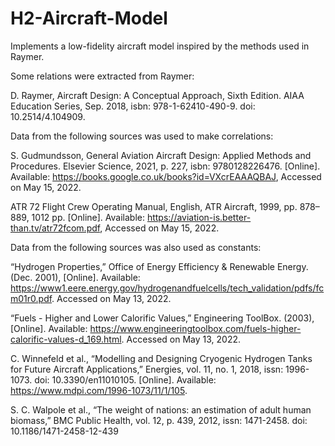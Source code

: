 # H2-Aircraft-Model

Implements a low-fidelity aircraft model inspired by the methods used in Raymer.

Some relations were extracted from Raymer:

D. Raymer, Aircraft Design: A Conceptual Approach, Sixth Edition. AIAA Education Series, Sep. 2018, isbn: 978-1-62410-490-9. doi: 10.2514/4.104909.

Data from the following sources was used to make correlations:

S. Gudmundsson, General Aviation Aircraft Design: Applied Methods and Procedures. Elsevier Science, 2021, p. 227, isbn: 9780128226476. [Online]. Available: https://books.google.co.uk/books?id=VXcrEAAAQBAJ, Accessed on May 15, 2022.

ATR 72 Flight Crew Operating Manual, English, ATR Aircraft, 1999, pp. 878–889, 1012 pp. [Online]. Available: https://aviation-is.better-than.tv/atr72fcom.pdf, Accessed on May 15, 2022.



Data from the following sources was also used as constants:

“Hydrogen Properties,” Office of Energy Efficiency & Renewable Energy. (Dec. 2001), [Online]. Available: https://www1.eere.energy.gov/hydrogenandfuelcells/tech_validation/pdfs/fcm01r0.pdf. Accessed on May 13, 2022.

“Fuels - Higher and Lower Calorific Values,” Engineering ToolBox. (2003), [Online]. Available: https://www.engineeringtoolbox.com/fuels-higher-calorific-values-d_169.html. Accessed on May 13, 2022.

C. Winnefeld et al., “Modelling and Designing Cryogenic Hydrogen Tanks for Future Aircraft Applications,” Energies, vol. 11, no. 1, 2018, issn: 1996-1073. doi: 10.3390/en11010105. [Online]. Available: https://www.mdpi.com/1996-1073/11/1/105.

S. C. Walpole et al., “The weight of nations: an estimation of adult human biomass,” BMC Public Health, vol. 12, p. 439, 2012, issn: 1471-2458. doi: 10.1186/1471-2458-12-439
